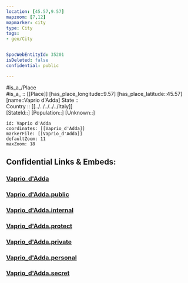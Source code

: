 ```yaml
---
location: [45.57,9.57] 
mapzoom: [7,12] 
mapmarker: city 
type: City
tags:
- geo/City


SpocWebEntityId: 35201
isDeleted: false
confidential: public

---
```

#is_a_/Place  
#is_a_ :: [[Place]] 
[has_place_longitude::9.57] 
[has_place_latitude::45.57] 
[name::Vaprio d'Adda] 
State ::  
Country :: [[../../../../../Italy]]  
[StateId::] 
[Population::] 
[Unknown::] 


```leaflet
id: Vaprio d'Adda
coordinates: [[Vaprio_d'Adda]] 
markerFile: [[Vaprio_d'Adda]] 
defaultZoom: 11 
maxZoom: 18
```


## Confidential Links & Embeds: 

### [Vaprio_d'Adda](/_Standards/Earth/Continent/Europe/Europe~South/Italy/regions~Italy/Lombardy/Bergamo.Province/City/Vaprio_d'Adda.md) 

### [Vaprio_d'Adda.public](/_public/Earth/Continent/Europe/Europe~South/Italy/regions~Italy/Lombardy/Bergamo.Province/City/Vaprio_d'Adda.public.md) 

### [Vaprio_d'Adda.internal](/_internal/Earth/Continent/Europe/Europe~South/Italy/regions~Italy/Lombardy/Bergamo.Province/City/Vaprio_d'Adda.internal.md) 

### [Vaprio_d'Adda.protect](/_protect/Earth/Continent/Europe/Europe~South/Italy/regions~Italy/Lombardy/Bergamo.Province/City/Vaprio_d'Adda.protect.md) 

### [Vaprio_d'Adda.private](/_private/Earth/Continent/Europe/Europe~South/Italy/regions~Italy/Lombardy/Bergamo.Province/City/Vaprio_d'Adda.private.md) 

### [Vaprio_d'Adda.personal](/_personal/Earth/Continent/Europe/Europe~South/Italy/regions~Italy/Lombardy/Bergamo.Province/City/Vaprio_d'Adda.personal.md) 

### [Vaprio_d'Adda.secret](/_secret/Earth/Continent/Europe/Europe~South/Italy/regions~Italy/Lombardy/Bergamo.Province/City/Vaprio_d'Adda.secret.md)

